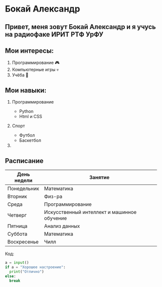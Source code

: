 #  Бокай Александр
## Привет, меня зовут Бокай Александр и я учусь на радиофаке ИРИТ РТФ УрФУ

## Мои интересы:
  1. Программирование 🎮 
  2. Компьютерные игры :skull:
  3. Учёба :dizzy:
## Мои навыки:
  1. Программирование
     - Python
     - Html и CSS
  2. Спорт
     - Футбол
     - Баскетбол
  
  2.
         
## Расписание
| День недели | Занятие                                      |
|-------------|----------------------------------------------|
| Понедельник | Математика                                   |
| Вторник     | Физ-ра                                       |
| Среда       | Программирование                             |
| Четверг     | Искусственный интеллект и машинное обучение  |
| Пятница     | Анализ данных                                |
| Суббота     | Математика                                   |
| Воскресенье | Чилл                                         |

Код: 
```python
a = input()
if a = "Хорошее настроение":
  print("Отлично")
else:
  break
